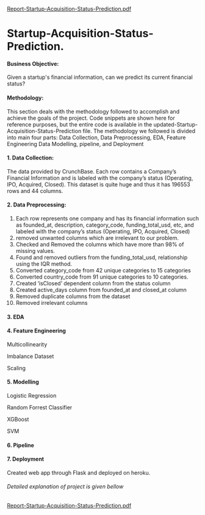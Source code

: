 [Report-Startup-Acquisition-Status-Prediction.pdf](https://github.com/MelroyPer/Startup-Acquisition-Status-Prediction./files/10100800/Report-Startup-Acquisition-Status-Prediction.pdf)
# Startup-Acquisition-Status-Prediction.
#### Business Objective:
Given a startup's financial information, can we predict its current financial status?

#### Methodology:
This section deals with the methodology followed to accomplish and achieve the goals of the project. Code snippets are shown here for reference purposes, but the entire code is available in the updated-Startup-Acquisition-Status-Prediction file. The methodology we followed is divided into main four parts: Data Collection, Data Preprocessing, EDA, Feature Engineering Data Modelling, pipeline, and Deployment 

#### 1. Data Collection:
The data provided by CrunchBase. Each row contains a Company’s Financial Information and is labeled with the company’s status (Operating, IPO, Acquired, Closed). This dataset is quite huge and thus it has 196553 rows and 44 columns.

#### 2. Data Preprocessing:
1. Each row represents one company and has its financial information such as founded_at, description, category_code, funding_total_usd, etc, and labeled with the company’s status (Operating, IPO, Acquired, Closed)
2. removed unwanted columns which are irrelevant to our problem.
3. Checked and Removed the columns which have more than 98% of missing values.
4. Found and removed outliers from the funding_total_usd, relationship using the IQR method.
5. Converted category_code from 42 unique categories to 15 categories
6. Converted country_code from 91 unique categories to 10 categories.
7. Created ‘isClosed’ dependent column from the status column
8. Created active_days column from founded_at and closed_at column
9. Removed duplicate columns from the dataset 
10. Removed irrelevant columns

#### 3. EDA

#### 4. Feature Engineering

Multicollinearity

Imbalance Dataset

Scaling

#### 5. Modelling

Logistic Regression

Random Forrest Classifier

XGBoost

SVM

#### 6. Pipeline
	
#### 7. Deployment

Created web app through Flask and deployed on heroku.

###### Detailed explanation of project is given bellow
[Report-Startup-Acquisition-Status-Prediction.pdf](https://github.com/MelroyPer/Startup-Acquisition-Status-Prediction./files/10100811/Report-Startup-Acquisition-Status-Prediction.pdf)
